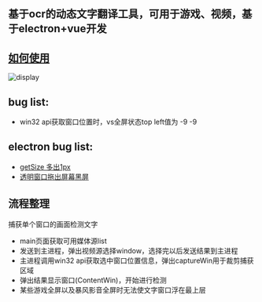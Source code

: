 ## 基于ocr的动态文字翻译工具，可用于游戏、视频，基于electron+vue开发  

## [如何使用](https://github.com/ColorfulHorse/Ruminer/wiki)

![display](https://github.com/ColorfulHorse/Ruminer/wiki/screenshoot/record.gif)

## bug list:
- win32 api获取窗口位置时，vs全屏状态top left值为 -9 -9

## electron bug list:
- [getSize 多出1px](https://github.com/electron/electron/issues/25295)
- [透明窗口拖出屏幕黑屏](https://github.com/electron/electron/issues/23215)

## 流程整理
捕获单个窗口的画面检测文字
- main页面获取可用媒体源list
- 发送到主进程，弹出视频源选择window，选择完以后发送结果到主进程
- 主进程调用win32 api获取选中窗口位置信息，弹出captureWin用于裁剪捕获区域
- 弹出结果显示窗口(ContentWin)，开始进行检测
- 某些游戏全屏以及暴风影音全屏时无法使文字窗口浮在最上层
